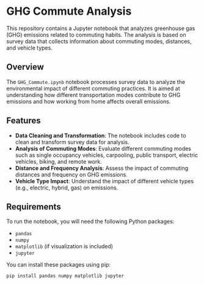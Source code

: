 # GHG Commute Analysis

This repository contains a Jupyter notebook that analyzes greenhouse gas (GHG) emissions related to commuting habits. The analysis is based on survey data that collects information about commuting modes, distances, and vehicle types.

## Overview

The `GHG_Commute.ipynb` notebook processes survey data to analyze the environmental impact of different commuting practices. It is aimed at understanding how different transportation modes contribute to GHG emissions and how working from home affects overall emissions.

## Features

- **Data Cleaning and Transformation**: The notebook includes code to clean and transform survey data for analysis.
- **Analysis of Commuting Modes**: Evaluate different commuting modes such as single occupancy vehicles, carpooling, public transport, electric vehicles, biking, and remote work.
- **Distance and Frequency Analysis**: Assess the impact of commuting distances and frequency on GHG emissions.
- **Vehicle Type Impact**: Understand the impact of different vehicle types (e.g., electric, hybrid, gas) on emissions.

## Requirements

To run the notebook, you will need the following Python packages:

- `pandas`
- `numpy`
- `matplotlib` (if visualization is included)
- `jupyter`

You can install these packages using pip:

```bash
pip install pandas numpy matplotlib jupyter

